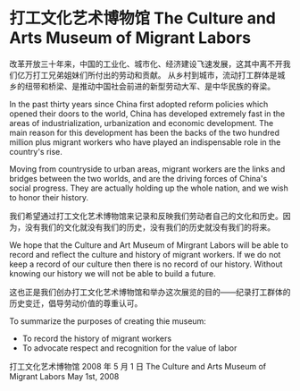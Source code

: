 # 打工文化艺术博物馆 The Culture and Arts Museum of Migrant Labors

改革开放三十年来，中国的工业化、城市化、经济建设飞速发展，这其中离不开我们亿万打工兄弟姐妹们所付出的劳动和贡献。
从乡村到城市，流动打工群体是城乡的纽带和桥梁、是推动中国社会前进的新型劳动大军、是中华民族的脊梁。

In the past thirty years since China first adopted reform policies which opened their doors to the world, China has developed extremely fast in the areas of industrialization, urbanization and economic development. The main reason for this development has been the backs of the two hundred million plus migrant workers who have played an indispensable role in the country's rise.

Moving from countryside to urban areas, migrant workers are the links and bridges between the two worlds, and are the driving forces of China's social progress. They are actually holding up the whole nation, and we wish to honor their history.

我们希望通过打工文化艺术博物馆来记录和反映我们劳动者自己的文化和历史。因为，没有我们的文化就没有我们的历史，没有我们的历史就没有我们的将来。

We hope that the Culture and Art Museum of Mirgrant Labors will be able to record and reflect the culture and history of migrant workers. If we do not keep a record of our culture then there is no record of our history. Without knowing our history we will not be able to build a future.

这也正是我们创办打工文化艺术博物馆和举办这次展览的目的——纪录打工群体的历史变迁，倡导劳动价值的尊重认可。

To summarize the purposes of creating thie museum:

- To record the history of migrant workers
- To advocate respect and recognition for the value of labor

打工文化艺术博物馆 2008 年 5 月 1 日
The Culture and Arts Museum of Migrant Labors
May 1st, 2008
